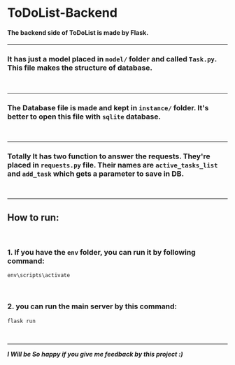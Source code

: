 # ToDoList-Backend

#### The backend side of ToDoList is made by Flask.

---

### It has just a model placed in `model/` folder and called `Task.py`. This file makes the structure of database.

&nbsp;

---

### The Database file is made and kept in `instance/` folder. It's better to open this file with `sqlite` database.

&nbsp;

---

### Totally It has two function to answer the requests. They're placed in `requests.py` file. Their names are `active_tasks_list` and `add_task` which gets a parameter to save in DB.

&nbsp;

---

## How to run:

&nbsp;

### 1. If you have the `env` folder, you can run it by following command:

```
env\scripts\activate
```

&nbsp;

### 2. you can run the main server by this command:

```
flask run
```

&nbsp;

---

**_I Will be So happy if you give me feedback by this project :)_**
